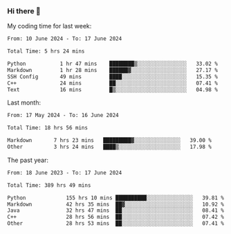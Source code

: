 ### Hi there 👋

My coding time for last week:

<!--START_SECTION:week-->

```txt
From: 10 June 2024 - To: 17 June 2024

Total Time: 5 hrs 24 mins

Python           1 hr 47 mins    ████████▒░░░░░░░░░░░░░░░░   33.02 %
Markdown         1 hr 28 mins    ██████▓░░░░░░░░░░░░░░░░░░   27.17 %
SSH Config       49 mins         ████░░░░░░░░░░░░░░░░░░░░░   15.35 %
C++              24 mins         ██░░░░░░░░░░░░░░░░░░░░░░░   07.41 %
Text             16 mins         █▒░░░░░░░░░░░░░░░░░░░░░░░   04.98 %
```

<!--END_SECTION:week-->

Last month:

<!--START_SECTION:month-->

```txt
From: 17 May 2024 - To: 16 June 2024

Total Time: 18 hrs 56 mins

Markdown       7 hrs 23 mins   █████████▓░░░░░░░░░░░░░░░   39.00 %
Other          3 hrs 24 mins   ████▒░░░░░░░░░░░░░░░░░░░░   17.98 %
```

<!--END_SECTION:month-->

The past year:

<!--START_SECTION:year-->

```txt
From: 18 June 2023 - To: 17 June 2024

Total Time: 389 hrs 49 mins

Python             155 hrs 10 mins ██████████░░░░░░░░░░░░░░░   39.81 %
Markdown           42 hrs 35 mins  ██▓░░░░░░░░░░░░░░░░░░░░░░   10.92 %
Java               32 hrs 47 mins  ██░░░░░░░░░░░░░░░░░░░░░░░   08.41 %
C++                28 hrs 56 mins  ██░░░░░░░░░░░░░░░░░░░░░░░   07.42 %
Other              28 hrs 53 mins  ██░░░░░░░░░░░░░░░░░░░░░░░   07.41 %
```

<!--END_SECTION:year-->
